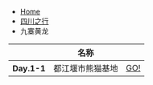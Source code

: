 <div class="text-sm breadcrumbs">
  <ul>
    <li><a href="/blog" class="not-prose">Home</a></li> 
    <li><a href="/blog/sczx/" class="not-prose">四川之行</a></li>
    <li>九寨黄龙</li>
  </ul>
</div>
<div class="overflow-x-auto">
  <table class="table w-full">
    <thead>
      <tr>
        <th></th>
        <th>名称</th>
        <th></th>
      </tr>
    </thead>
    <tbody>
      <tr>
        <th>Day.1-1</th>
        <td>都江堰市熊猫基地</td>
        <td><a class="btn btn-primary not-prose" href="xmjd.html">GO!</a></td>
      </tr>
    </tbody>
  </table>
</div>
